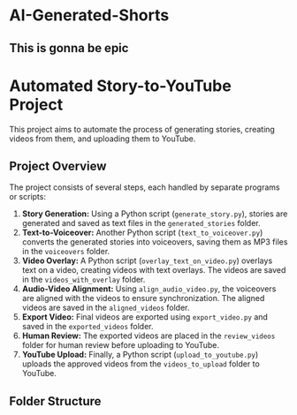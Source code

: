 # AI-Generated-Shorts

## This is gonna be epic

# Automated Story-to-YouTube Project

This project aims to automate the process of generating stories, creating videos from them, and uploading them to YouTube.

## Project Overview

The project consists of several steps, each handled by separate programs or scripts:
1. **Story Generation:** Using a Python script (`generate_story.py`), stories are generated and saved as text files in the `generated_stories` folder.
2. **Text-to-Voiceover:** Another Python script (`text_to_voiceover.py`) converts the generated stories into voiceovers, saving them as MP3 files in the `voiceovers` folder.
3. **Video Overlay:** A Python script (`overlay_text_on_video.py`) overlays text on a video, creating videos with text overlays. The videos are saved in the `videos_with_overlay` folder.
4. **Audio-Video Alignment:** Using `align_audio_video.py`, the voiceovers are aligned with the videos to ensure synchronization. The aligned videos are saved in the `aligned_videos` folder.
5. **Export Video:** Final videos are exported using `export_video.py` and saved in the `exported_videos` folder.
6. **Human Review:** The exported videos are placed in the `review_videos` folder for human review before uploading to YouTube.
7. **YouTube Upload:** Finally, a Python script (`upload_to_youtube.py`) uploads the approved videos from the `videos_to_upload` folder to YouTube.
## Folder Structure
